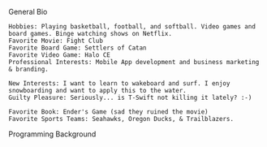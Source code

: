 General Bio

	Hobbies: Playing basketball, football, and softball. Video games and board games. Binge watching shows on Netflix. 
	Favorite Movie: Fight Club
	Favorite Board Game: Settlers of Catan
	Favorite Video Game: Halo CE
	Professional Interests: Mobile App development and business marketing & branding.
	
	New Interests: I want to learn to wakeboard and surf. I enjoy snowboarding and want to apply this to the water.
	Guilty Pleasure: Seriously... is T-Swift not killing it lately? :-)
	
	Favorite Book: Ender's Game (sad they ruined the movie)
	Favorite Sports Teams: Seahawks, Oregon Ducks, & Trailblazers. 
	
Programming Background

